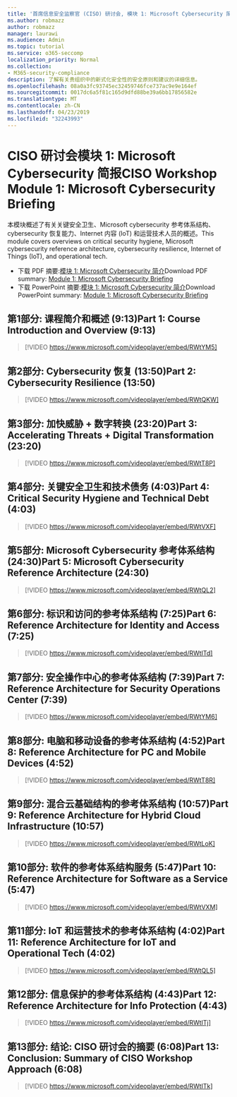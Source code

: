 ```yaml
---
title: '首席信息安全监察官 (CISO) 研讨会, 模块 1: Microsoft Cybersecurity 简报'
ms.author: robmazz
author: robmazz
manager: laurawi
ms.audience: Admin
ms.topic: tutorial
ms.service: o365-seccomp
localization_priority: Normal
ms.collection:
- M365-security-compliance
description: 了解有关贵组织中的新式化安全性的安全原则和建议的详细信息。
ms.openlocfilehash: 08a0a3fc93745ec32459746fce737ac9e9e164ef
ms.sourcegitcommit: 0017dc6a5f81c165d9dfd88be39a6bb17856582e
ms.translationtype: MT
ms.contentlocale: zh-CN
ms.lasthandoff: 04/23/2019
ms.locfileid: "32243993"
---
```

# <a name="ciso-workshop-module-1-microsoft-cybersecurity-briefing"></a><span data-ttu-id="43bd0-103">CISO 研讨会模块 1: Microsoft Cybersecurity 简报</span><span class="sxs-lookup"><span data-stu-id="43bd0-103">CISO Workshop Module 1: Microsoft Cybersecurity Briefing</span></span>

<span data-ttu-id="43bd0-104">本模块概述了有关关键安全卫生、Microsoft cybersecurity 参考体系结构、cybersecurity 恢复能力、Internet 内容 (IoT) 和运营技术人员的概述。</span><span class="sxs-lookup"><span data-stu-id="43bd0-104">This module covers overviews on critical security hygiene, Microsoft cybersecurity reference architecture, cybersecurity resilience, Internet of Things (IoT), and operational tech.</span></span>

- <span data-ttu-id="43bd0-105">下载 PDF 摘要:[模块 1: Microsoft Cybersecurity 简介](media/ciso-workshop-1-cybersecurity-briefing.pdf)</span><span class="sxs-lookup"><span data-stu-id="43bd0-105">Download PDF summary: [Module 1: Microsoft Cybersecurity Briefing](media/ciso-workshop-1-cybersecurity-briefing.pdf)</span></span>
- <span data-ttu-id="43bd0-106">下载 PowerPoint 摘要:[模块 1: Microsoft Cybersecurity 简介](https://docs.microsoft.com/office365/securitycompliance/media/ciso-workshop-1-cybersecurity-briefing.pptx)</span><span class="sxs-lookup"><span data-stu-id="43bd0-106">Download PowerPoint summary: [Module 1: Microsoft Cybersecurity Briefing](https://docs.microsoft.com/office365/securitycompliance/media/ciso-workshop-1-cybersecurity-briefing.pptx)</span></span>

## <a name="part-1-course-introduction-and-overview-913"></a><span data-ttu-id="43bd0-107">第1部分: 课程简介和概述 (9:13)</span><span class="sxs-lookup"><span data-stu-id="43bd0-107">Part 1: Course Introduction and Overview (9:13)</span></span>

> [!VIDEO https://www.microsoft.com/videoplayer/embed/RWtYM5]

## <a name="part-2-cybersecurity-resilience-1350"></a><span data-ttu-id="43bd0-108">第2部分: Cybersecurity 恢复 (13:50)</span><span class="sxs-lookup"><span data-stu-id="43bd0-108">Part 2: Cybersecurity Resilience (13:50)</span></span>

> [!VIDEO https://www.microsoft.com/videoplayer/embed/RWtQKW]

## <a name="part-3-accelerating-threats--digital-transformation-2320"></a><span data-ttu-id="43bd0-109">第3部分: 加快威胁 + 数字转换 (23:20)</span><span class="sxs-lookup"><span data-stu-id="43bd0-109">Part 3: Accelerating Threats + Digital Transformation (23:20)</span></span>

> [!VIDEO https://www.microsoft.com/videoplayer/embed/RWtT8P]

## <a name="part-4-critical-security-hygiene-and-technical-debt-403"></a><span data-ttu-id="43bd0-110">第4部分: 关键安全卫生和技术债务 (4:03)</span><span class="sxs-lookup"><span data-stu-id="43bd0-110">Part 4: Critical Security Hygiene and Technical Debt (4:03)</span></span>

> [!VIDEO https://www.microsoft.com/videoplayer/embed/RWtVXF]

## <a name="part-5-microsoft-cybersecurity-reference-architecture-2430"></a><span data-ttu-id="43bd0-111">第5部分: Microsoft Cybersecurity 参考体系结构 (24:30)</span><span class="sxs-lookup"><span data-stu-id="43bd0-111">Part 5: Microsoft Cybersecurity Reference Architecture (24:30)</span></span>

> [!VIDEO https://www.microsoft.com/videoplayer/embed/RWtQL2]

## <a name="part-6-reference-architecture-for-identity-and-access-725"></a><span data-ttu-id="43bd0-112">第6部分: 标识和访问的参考体系结构 (7:25)</span><span class="sxs-lookup"><span data-stu-id="43bd0-112">Part 6: Reference Architecture for Identity and Access (7:25)</span></span>

> [!VIDEO https://www.microsoft.com/videoplayer/embed/RWtITd]

## <a name="part-7-reference-architecture-for-security-operations-center-739"></a><span data-ttu-id="43bd0-113">第7部分: 安全操作中心的参考体系结构 (7:39)</span><span class="sxs-lookup"><span data-stu-id="43bd0-113">Part 7: Reference Architecture for Security Operations Center (7:39)</span></span>

> [!VIDEO https://www.microsoft.com/videoplayer/embed/RWtYM6]

## <a name="part-8-reference-architecture-for-pc-and-mobile-devices-452"></a><span data-ttu-id="43bd0-114">第8部分: 电脑和移动设备的参考体系结构 (4:52)</span><span class="sxs-lookup"><span data-stu-id="43bd0-114">Part 8: Reference Architecture for PC and Mobile Devices (4:52)</span></span>

> [!VIDEO https://www.microsoft.com/videoplayer/embed/RWtT8R]

## <a name="part-9-reference-architecture-for-hybrid-cloud-infrastructure-1057"></a><span data-ttu-id="43bd0-115">第9部分: 混合云基础结构的参考体系结构 (10:57)</span><span class="sxs-lookup"><span data-stu-id="43bd0-115">Part 9: Reference Architecture for Hybrid Cloud Infrastructure (10:57)</span></span>

> [!VIDEO https://www.microsoft.com/videoplayer/embed/RWtLoK]

## <a name="part-10-reference-architecture-for-software-as-a-service-547"></a><span data-ttu-id="43bd0-116">第10部分: 软件的参考体系结构服务 (5:47)</span><span class="sxs-lookup"><span data-stu-id="43bd0-116">Part 10: Reference Architecture for Software as a Service (5:47)</span></span>

> [!VIDEO https://www.microsoft.com/videoplayer/embed/RWtVXM]

## <a name="part-11-reference-architecture-for-iot-and-operational-tech-402"></a><span data-ttu-id="43bd0-117">第11部分: IoT 和运营技术的参考体系结构 (4:02)</span><span class="sxs-lookup"><span data-stu-id="43bd0-117">Part 11: Reference Architecture for IoT and Operational Tech (4:02)</span></span>

> [!VIDEO https://www.microsoft.com/videoplayer/embed/RWtQL5]

## <a name="part-12-reference-architecture-for-info-protection-443"></a><span data-ttu-id="43bd0-118">第12部分: 信息保护的参考体系结构 (4:43)</span><span class="sxs-lookup"><span data-stu-id="43bd0-118">Part 12: Reference Architecture for Info Protection (4:43)</span></span>

> [!VIDEO https://www.microsoft.com/videoplayer/embed/RWtITj]

## <a name="part-13-conclusion-summary-of-ciso-workshop-approach-608"></a><span data-ttu-id="43bd0-119">第13部分: 结论: CISO 研讨会的摘要 (6:08)</span><span class="sxs-lookup"><span data-stu-id="43bd0-119">Part 13: Conclusion: Summary of CISO Workshop Approach (6:08)</span></span>

> [!VIDEO https://www.microsoft.com/videoplayer/embed/RWtITk]